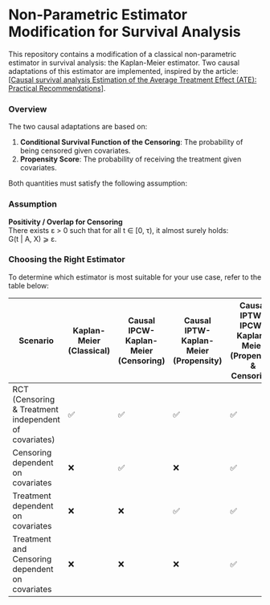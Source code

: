 # Non-Parametric Estimator Modification for Survival Analysis

This repository contains a modification of a classical non-parametric estimator in survival analysis: the Kaplan-Meier estimator. Two causal adaptations of this estimator are implemented, inspired by the article: [[Causal survival analysis
Estimation of the Average Treatment Effect (ATE): Practical Recommendations](https://arxiv.org/pdf/2501.05836)].

### Overview

The two causal adaptations are based on:
1. **Conditional Survival Function of the Censoring**: The probability of being censored given covariates.
2. **Propensity Score**: The probability of receiving the treatment given covariates.

Both quantities must satisfy the following assumption:

### Assumption
**Positivity / Overlap for Censoring**  
There exists ε > 0 such that for all t ∈ [0, τ), it almost surely holds:  
G(t | A, X) ⩾ ε.

### Choosing the Right Estimator

To determine which estimator is most suitable for your use case, refer to the table below:

| **Scenario**                                      | **Kaplan-Meier (Classical)** | **Causal IPCW-Kaplan-Meier (Censoring)** | **Causal IPTW-Kaplan-Meier (Propensity)** | **Causal IPTW-IPCW-Kaplan-Meier (Propensity & Censoring)** |
|---------------------------------------------------|------------------------------|------------------------------------------|------------------------------------------|----------------------------------------------------------|
| RCT (Censoring & Treatment independent of covariates) | ✅                           | ✅                                       | ✅                                       | ✅                                                       |
| Censoring dependent on covariates                | ❌                           | ✅                                       | ❌                                       | ✅                                                       |
| Treatment dependent on covariates                | ❌                           | ❌                                       | ✅                                       | ✅                                                       |
| Treatment and Censoring dependent on covariates  | ❌                           | ❌                                        | ❌                                       | ✅                                                       |

